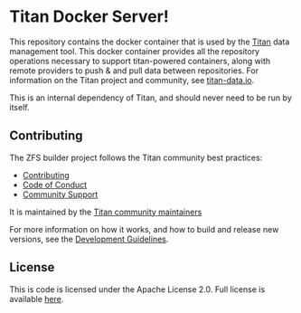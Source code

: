 # Titan Docker Server!

This repository contains the docker container that is used by the
[Titan](https://github.com/titan-data/titan) data management tool. This docker container
provides all the repository operations necessary to support titan-powered containers, along with 
remote providers to push & and pull data between repositories. For information on the Titan
project and community, see [titan-data.io](https://titan-data.io).

This is an internal dependency of Titan, and should never need to be run by itself.

## Contributing

The ZFS builder project follows the Titan community best practices:

  * [Contributing](https://github.com/titan-data/.github/blob/master/CONTRIBUTING.md)
  * [Code of Conduct](https://github.com/titan-data/.github/blob/master/CODE_OF_CONDUCT.md)
  * [Community Support](https://github.com/titan-data/.github/blob/master/SUPPORT.md)

It is maintained by the [Titan community maintainers](https://github.com/titan-data/.github/blob/master/MAINTAINERS.md)

For more information on how it works, and how to build and release new versions,
see the [Development Guidelines](DEVELOPING.md).

## License

This is code is licensed under the Apache License 2.0. Full license is
available [here](./LICENSE).
